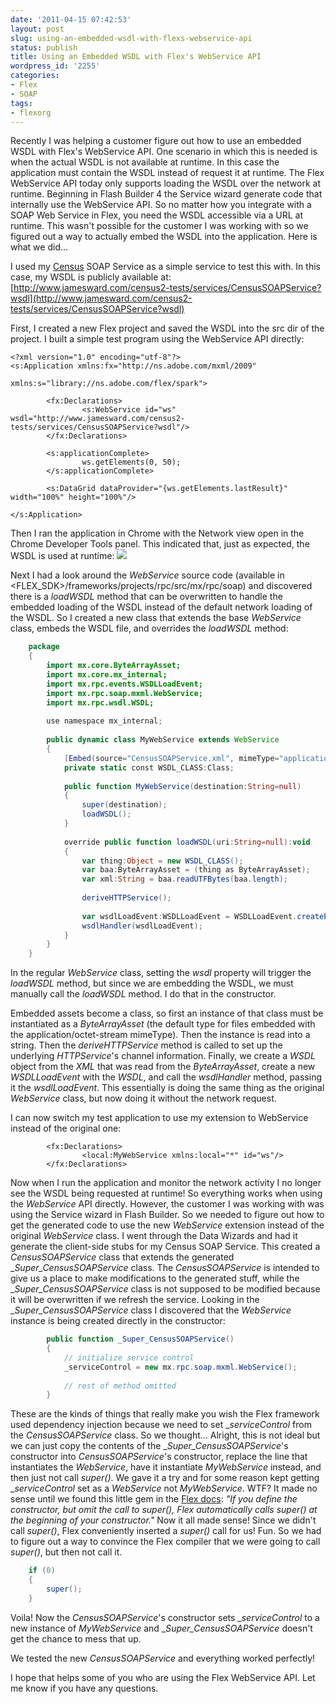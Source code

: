 ```yaml
---
date: '2011-04-15 07:42:53'
layout: post
slug: using-an-embedded-wsdl-with-flexs-webservice-api
status: publish
title: Using an Embedded WSDL with Flex's WebService API
wordpress_id: '2255'
categories:
- Flex
- SOAP
tags:
- flexorg
---
```


Recently I was helping a customer figure out how to use an embedded WSDL with Flex's WebService API.  One scenario in which this is needed is when the actual WSDL is not available at runtime.  In this case the application must contain the WSDL instead of request it at runtime.  The Flex WebService API today only supports loading the WSDL over the network at runtime.  Beginning in Flash Builder 4 the Service wizard generate code that internally use the WebService API.  So no matter how you integrate with a SOAP Web Service in Flex, you need the WSDL accessible via a URL at runtime.  This wasn't possible for the customer I was working with so we figured out a way to actually embed the WSDL into the application.  Here is what we did...

I used my [Census](http://www.jamesward.com/census2) SOAP Service as a simple service to test this with.  In this case, my WSDL is publicly available at: [http://www.jamesward.com/census2-tests/services/CensusSOAPService?wsdl](http://www.jamesward.com/census2-tests/services/CensusSOAPService?wsdl)

First, I created a new Flex project and saved the WSDL into the src dir of the project.  I built a simple test program using the WebService API directly:

```mxml
<?xml version="1.0" encoding="utf-8"?>
<s:Application xmlns:fx="http://ns.adobe.com/mxml/2009" 
                           xmlns:s="library://ns.adobe.com/flex/spark">

        <fx:Declarations>
                <s:WebService id="ws" wsdl="http://www.jamesward.com/census2-tests/services/CensusSOAPService?wsdl"/>
        </fx:Declarations>
        
        <s:applicationComplete>
                ws.getElements(0, 50);
        </s:applicationComplete>
        
        <s:DataGrid dataProvider="{ws.getElements.lastResult}" width="100%" height="100%"/>

</s:Application>
```

Then I ran the application in Chrome with the Network view open in the Chrome Developer Tools panel.  This indicated that, just as expected, the WSDL is used at runtime:
![](http://www.jamesward.com/wp/uploads/2011/04/flex_wsdl_webservice.png)


Next I had a look around the _WebService_ source code (available in &lt;FLEX_SDK&gt;/frameworks/projects/rpc/src/mx/rpc/soap) and discovered there is a _loadWSDL_ method that can be overwritten to handle the embedded loading of the WSDL instead of the default network loading of the WSDL.  So I created a new class that extends the base _WebService_ class, embeds the WSDL file, and overrides the _loadWSDL_ method:

```actionscript
    package
    {
    	import mx.core.ByteArrayAsset;
    	import mx.core.mx_internal;
    	import mx.rpc.events.WSDLLoadEvent;
    	import mx.rpc.soap.mxml.WebService;
    	import mx.rpc.wsdl.WSDL;
    	
    	use namespace mx_internal;
    	
    	public dynamic class MyWebService extends WebService
    	{
    		[Embed(source="CensusSOAPService.xml", mimeType="application/octet-stream")]
    		private static const WSDL_CLASS:Class;
    
    		public function MyWebService(destination:String=null)
    		{
    			super(destination);
    			loadWSDL();
    		}
    
    		override public function loadWSDL(uri:String=null):void
    		{
    			var thing:Object = new WSDL_CLASS();
    			var baa:ByteArrayAsset = (thing as ByteArrayAsset);
    			var xml:String = baa.readUTFBytes(baa.length);
    			
    			deriveHTTPService();
    			
    			var wsdlLoadEvent:WSDLLoadEvent = WSDLLoadEvent.createEvent(new WSDL(new XML(xml)));
    			wsdlHandler(wsdlLoadEvent);
    		}
    	}
    }
```

In the regular _WebService_ class, setting the _wsdl_ property will trigger the _loadWSDL_ method, but since we are embedding the WSDL, we must manually call the _loadWSDL_ method.  I do that in the constructor.

Embedded assets become a class, so first an instance of that class must be instantiated as a _ByteArrayAsset_ (the default type for files embedded with the application/octet-stream mimeType).  Then the instance is read into a string.  Then the _deriveHTTPService_ method is called to set up the underlying _HTTPService_'s channel information.  Finally, we create a _WSDL_ object from the _XML_ that was read from the _ByteArrayAsset_, create a new _WSDLLoadEvent_ with the _WSDL_, and call the _wsdlHandler_ method, passing it the _wsdlLoadEvent_.  This essentially is doing the same thing as the original _WebService_ class, but now doing it without the network request.

I can now switch my test application to use my extension to WebService instead of the original one:

```mxml
        <fx:Declarations>
                <local:MyWebService xmlns:local="*" id="ws"/>
        </fx:Declarations>
```

Now when I run the application and monitor the network activity I no longer see the WSDL being requested at runtime!  So everything works when using the _WebService_ API directly.  However, the customer I was working with was using the Service wizard in Flash Builder.  So we needed to figure out how to get the generated code to use the new _WebService_ extension instead of the original _WebService_ class.  I went through the Data Wizards and had it generate the client-side stubs for my Census SOAP Service.  This created a _CensusSOAPService_ class that extends the generated __Super_CensusSOAPService_ class.  The _CensusSOAPService_ is intended to give us a place to make modifications to the generated stuff, while the __Super_CensusSOAPService_ class is not supposed to be modified because it will be overwritten if we refresh the service.  Looking in the __Super_CensusSOAPService_ class I discovered that the _WebService_ instance is being created directly in the constructor:

```actionscript
        public function _Super_CensusSOAPService()
        {
            // initialize service control
            _serviceControl = new mx.rpc.soap.mxml.WebService();
    
            // rest of method omitted
        }
```

These are the kinds of things that really make you wish the Flex framework used dependency injection because we need to set __serviceControl_ from the _CensusSOAPService_ class.  So we thought...  Alright, this is not ideal but we can just copy the contents of the __Super_CensusSOAPService_'s constructor into _CensusSOAPService_'s constructor, replace the line that instantiates the _WebService_, have it instantiate _MyWebService_ instead, and then just not call _super()_.  We gave it a try and for some reason kept getting __serviceControl_ set as a _WebService_ not _MyWebService_.  WTF?  It made no sense until we found this little gem in the [Flex docs](http://help.adobe.com/en_US/flex/using/WS2db454920e96a9e51e63e3d11c0bf67eed-7fff.html):
_"If you define the constructor, but omit the call to super(), Flex automatically calls super() at the beginning of your constructor."_
Now it all made sense!  Since we didn't call _super()_, Flex conveniently inserted a _super()_ call for us!  Fun.  So we had to figure out a way to convince the Flex compiler that we were going to call _super()_, but then not call it.

```actionscript
    if (0)
    {
        super();
    }
```

Voila!  Now the _CensusSOAPService_'s constructor sets __serviceControl_ to a new instance of _MyWebService_ and __Super_CensusSOAPService_ doesn't get the chance to mess that up.

We tested the new _CensusSOAPService_ and everything worked perfectly!

I hope that helps some of you who are using the Flex WebService API.  Let me know if you have any questions.
